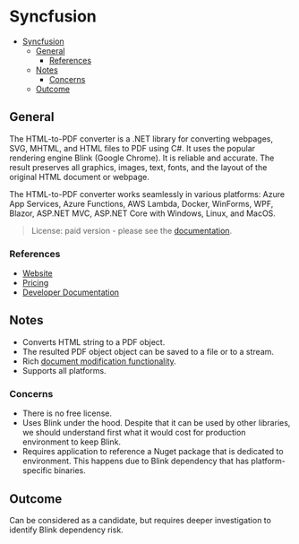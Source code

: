 # Syncfusion

- [Syncfusion](#syncfusion)
  - [General](#general)
    - [References](#references)
  - [Notes](#notes)
    - [Concerns](#concerns)
  - [Outcome](#outcome)

## General

The HTML-to-PDF converter is a .NET library for converting webpages, SVG, MHTML, and HTML files to PDF using C#. It uses the popular rendering engine Blink (Google Chrome). It is reliable and accurate. The result preserves all graphics, images, text, fonts, and the layout of the original HTML document or webpage.

The HTML-to-PDF converter works seamlessly in various platforms: Azure App Services, Azure Functions, AWS Lambda, Docker, WinForms, WPF, Blazor, ASP.NET MVC, ASP.NET Core with Windows, Linux, and MacOS.

> License: paid version - please see the [documentation](https://www.syncfusion.com/sales/teamlicense).

### References

- [Website](https://www.syncfusion.com/document-processing/pdf-framework/net/html-to-pdf)
- [Pricing](https://www.syncfusion.com/sales/teamlicense)
- [Developer Documentation](https://help.syncfusion.com/file-formats/pdf/overview)

## Notes

- Converts HTML string to a PDF object.
- The resulted PDF object object can be saved to a file or to a stream.
- Rich [document modification functionality](https://help.syncfusion.com/file-formats/pdf/overview#key-features-of-essential-pdf).
- Supports all platforms.

### Concerns

- There is no free license.
- Uses Blink under the hood. Despite that it can be used by other libraries, we should understand first what it would cost for production environment to keep Blink.
- Requires application to reference a Nuget package that is dedicated to environment. This happens due to Blink dependency that has platform-specific binaries.

## Outcome

Can be considered as a candidate, but requires deeper investigation to identify Blink dependency risk.
